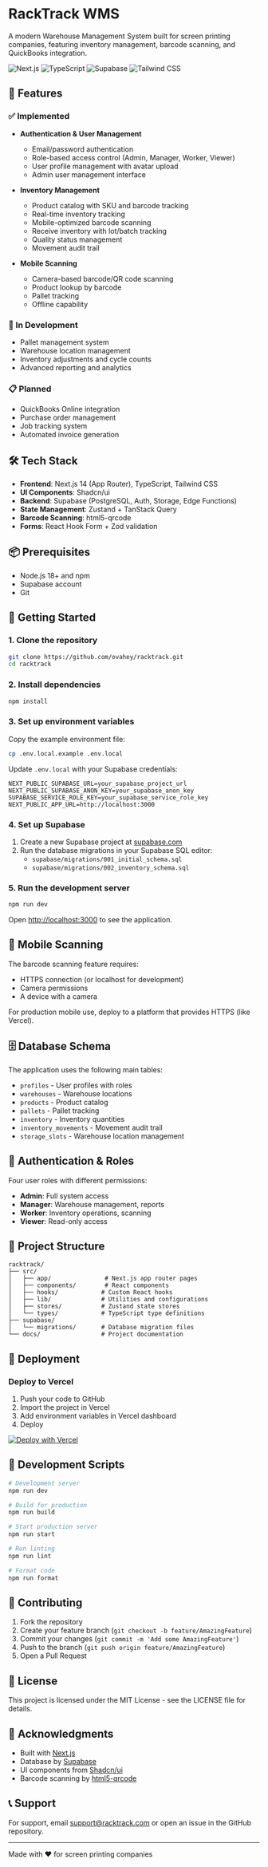 # RackTrack WMS

A modern Warehouse Management System built for screen printing companies, featuring inventory management, barcode scanning, and QuickBooks integration.

![Next.js](https://img.shields.io/badge/Next.js-14-black)
![TypeScript](https://img.shields.io/badge/TypeScript-5.0-blue)
![Supabase](https://img.shields.io/badge/Supabase-2.0-green)
![Tailwind CSS](https://img.shields.io/badge/Tailwind_CSS-3.0-blueviolet)

## 🚀 Features

### ✅ Implemented
- **Authentication & User Management**
  - Email/password authentication
  - Role-based access control (Admin, Manager, Worker, Viewer)
  - User profile management with avatar upload
  - Admin user management interface

- **Inventory Management**
  - Product catalog with SKU and barcode tracking
  - Real-time inventory tracking
  - Mobile-optimized barcode scanning
  - Receive inventory with lot/batch tracking
  - Quality status management
  - Movement audit trail

- **Mobile Scanning**
  - Camera-based barcode/QR code scanning
  - Product lookup by barcode
  - Pallet tracking
  - Offline capability

### 🚧 In Development
- Pallet management system
- Warehouse location management
- Inventory adjustments and cycle counts
- Advanced reporting and analytics

### 📋 Planned
- QuickBooks Online integration
- Purchase order management
- Job tracking system
- Automated invoice generation

## 🛠️ Tech Stack

- **Frontend**: Next.js 14 (App Router), TypeScript, Tailwind CSS
- **UI Components**: Shadcn/ui
- **Backend**: Supabase (PostgreSQL, Auth, Storage, Edge Functions)
- **State Management**: Zustand + TanStack Query
- **Barcode Scanning**: html5-qrcode
- **Forms**: React Hook Form + Zod validation

## 📦 Prerequisites

- Node.js 18+ and npm
- Supabase account
- Git

## 🚀 Getting Started

### 1. Clone the repository

```bash
git clone https://github.com/ovahey/racktrack.git
cd racktrack
```

### 2. Install dependencies

```bash
npm install
```

### 3. Set up environment variables

Copy the example environment file:

```bash
cp .env.local.example .env.local
```

Update `.env.local` with your Supabase credentials:

```env
NEXT_PUBLIC_SUPABASE_URL=your_supabase_project_url
NEXT_PUBLIC_SUPABASE_ANON_KEY=your_supabase_anon_key
SUPABASE_SERVICE_ROLE_KEY=your_supabase_service_role_key
NEXT_PUBLIC_APP_URL=http://localhost:3000
```

### 4. Set up Supabase

1. Create a new Supabase project at [supabase.com](https://supabase.com)
2. Run the database migrations in your Supabase SQL editor:
   - `supabase/migrations/001_initial_schema.sql`
   - `supabase/migrations/002_inventory_schema.sql`

### 5. Run the development server

```bash
npm run dev
```

Open [http://localhost:3000](http://localhost:3000) to see the application.

## 📱 Mobile Scanning

The barcode scanning feature requires:
- HTTPS connection (or localhost for development)
- Camera permissions
- A device with a camera

For production mobile use, deploy to a platform that provides HTTPS (like Vercel).

## 🗄️ Database Schema

The application uses the following main tables:
- `profiles` - User profiles with roles
- `warehouses` - Warehouse locations
- `products` - Product catalog
- `pallets` - Pallet tracking
- `inventory` - Inventory quantities
- `inventory_movements` - Movement audit trail
- `storage_slots` - Warehouse location management

## 🔐 Authentication & Roles

Four user roles with different permissions:
- **Admin**: Full system access
- **Manager**: Warehouse management, reports
- **Worker**: Inventory operations, scanning
- **Viewer**: Read-only access

## 📝 Project Structure

```
racktrack/
├── src/
│   ├── app/               # Next.js app router pages
│   ├── components/        # React components
│   ├── hooks/            # Custom React hooks
│   ├── lib/              # Utilities and configurations
│   ├── stores/           # Zustand state stores
│   └── types/            # TypeScript type definitions
├── supabase/
│   └── migrations/       # Database migration files
└── docs/                 # Project documentation
```

## 🚀 Deployment

### Deploy to Vercel

1. Push your code to GitHub
2. Import the project in Vercel
3. Add environment variables in Vercel dashboard
4. Deploy

[![Deploy with Vercel](https://vercel.com/button)](https://vercel.com/new/clone?repository-url=https://github.com/ovahey/racktrack)

## 🧪 Development Scripts

```bash
# Development server
npm run dev

# Build for production
npm run build

# Start production server
npm run start

# Run linting
npm run lint

# Format code
npm run format
```

## 🤝 Contributing

1. Fork the repository
2. Create your feature branch (`git checkout -b feature/AmazingFeature`)
3. Commit your changes (`git commit -m 'Add some AmazingFeature'`)
4. Push to the branch (`git push origin feature/AmazingFeature`)
5. Open a Pull Request

## 📄 License

This project is licensed under the MIT License - see the LICENSE file for details.

## 🙏 Acknowledgments

- Built with [Next.js](https://nextjs.org/)
- Database by [Supabase](https://supabase.com/)
- UI components from [Shadcn/ui](https://ui.shadcn.com/)
- Barcode scanning by [html5-qrcode](https://github.com/mebjas/html5-qrcode)

## 📞 Support

For support, email support@racktrack.com or open an issue in the GitHub repository.

---

Made with ❤️ for screen printing companies